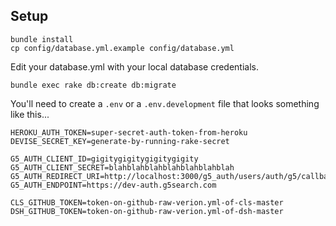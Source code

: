 ## Setup

```
bundle install
cp config/database.yml.example config/database.yml
```

Edit your database.yml with your local database credentials.

```
bundle exec rake db:create db:migrate
```

You'll need to create a `.env` or a `.env.development` file that looks something like this...

```
HEROKU_AUTH_TOKEN=super-secret-auth-token-from-heroku
DEVISE_SECRET_KEY=generate-by-running-rake-secret

G5_AUTH_CLIENT_ID=gigitygigitygigitygigity
G5_AUTH_CLIENT_SECRET=blahblahblahblahblahblahblah
G5_AUTH_REDIRECT_URI=http://localhost:3000/g5_auth/users/auth/g5/callback 
G5_AUTH_ENDPOINT=https://dev-auth.g5search.com

CLS_GITHUB_TOKEN=token-on-github-raw-verion.yml-of-cls-master
DSH_GITHUB_TOKEN=token-on-github-raw-verion.yml-of-dsh-master
```
